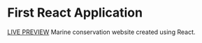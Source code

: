 # First React Application
[LIVE PREVIEW](https://u3qureshi.github.io/first-react-website/)
Marine conservation website created using React.
